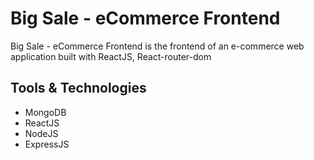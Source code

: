 # Big Sale - eCommerce Frontend

Big Sale - eCommerce Frontend is the frontend of an e-commerce web application built with ReactJS, React-router-dom

## Tools & Technologies

- MongoDB
- ReactJS
- NodeJS
- ExpressJS
